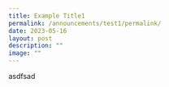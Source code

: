 ```yaml
---
title: Example Title1
permalink: /announcements/test1/permalink/
date: 2023-05-16
layout: post
description: ""
image: ""
---
```

asdfsad